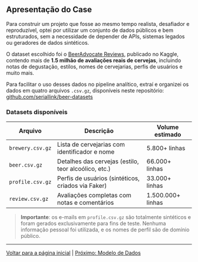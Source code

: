 ## Apresentação do Case

Para construir um projeto que fosse ao mesmo tempo realista, desafiador e reproduzível, optei por utilizar um conjunto de dados públicos e bem estruturados, sem a necessidade de depender de APIs, sistemas legados ou geradores de dados sintéticos.

O dataset escolhido foi o [BeerAdvocate Reviews](https://www.kaggle.com/datasets/thedevastator/1-5-million-beer-reviews-from-beer-advocate), publicado no Kaggle, contendo mais de **1.5 milhão de avaliações reais de cervejas**, incluindo notas de degustação, estilos, nomes de cervejarias, perfis de usuários e muito mais.

Para facilitar o uso desses dados no pipeline analítico, extraí e organizei os dados em quatro arquivos `.csv.gz`, disponíveis neste repositório: [github.com/seriallink/beer-datasets](https://github.com/seriallink/beer-datasets)

### Datasets disponíveis

| Arquivo          | Descrição                                            | Volume estimado   |
| ---------------- | ---------------------------------------------------- | ----------------- |
| `brewery.csv.gz` | Lista de cervejarias com identificador e nome        | 5.800+ linhas     |
| `beer.csv.gz`    | Detalhes das cervejas (estilo, teor alcoólico, etc.) | 66.000+ linhas    |
| `profile.csv.gz` | Perfis de usuários (sintéticos, criados via Faker)   | 33.000+ linhas    |
| `review.csv.gz`  | Avaliações completas com notas e comentários         | 1.500.000+ linhas |

> **Importante**: os e-mails em `profile.csv.gz` são totalmente sintéticos e foram gerados exclusivamente para fins de teste. Nenhuma informação pessoal foi utilizada, e os nomes de perfil são de domínio público.

---

[Voltar para a página inicial](../README.md#documentação) | [Próximo: Modelo de Dados](mer.md)